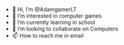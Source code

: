 - 👋 Hi, I’m @AdamgamerLT
- 👀 I’m interested in computer games
- 🌱 I’m currently learning in school
- 💞️ I’m looking to collaborate on Computers
- 📫 How to reach me in email

<!---
AdamgamerLT/AdamgamerLT is a ✨ special ✨ repository because its `README.md` (this file) appears on your GitHub profile.
You can click the Preview link to take a look at your changes.
--->
